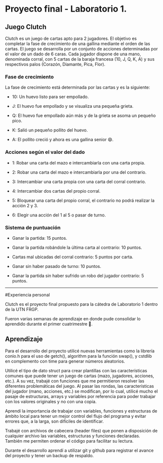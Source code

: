 #  Proyecto final - Laboratorio 1.

## Juego Clutch

Clutch es un juego de cartas apto para 2 jugadores. El objetivo es completar la fase de crecimiento de una gallina mediante el orden de las cartas. El juego se desarrolla por un conjunto de acciones determinadas por el valor de un dado de 6 caras. Cada jugador dispone de una mano, denominada corral, con 5 cartas de la baraja francesa (10, J, Q, K, A) y sus respectivos palos (Corazón, Diamante, Pica, Flor).

### Fase de crecimiento

La fase de crecimiento está determinada por las cartas y es la siguiente:

- 10: Un huevo listo para ser empollado.

- J: El huevo fue empollado y se visualiza una pequeña grieta.

- Q: El huevo fue empollado aún más y de la grieta se asoma un pequeño pico.

- K: Salió un pequeño pollito del huevo.

- A: El pollito creció y ahora es una gallina senior 😄.

### Acciones según el valor del dado

- 1: Robar una carta del mazo e intercambiarla con una carta propia.

- 2: Robar una carta del mazo e intercambiarla por una del contrario.

- 3: Intercambiar una carta propia con una carta del corral contrario.

- 4: Intercambiar dos cartas del propio corral.

- 5: Bloquear una carta del propio corral, el contrario no podrá realizar la acción 2 y 3.

- 6: Elegir una acción del 1 al 5 o pasar de turno.

### Sistema de puntuación

- Ganar la partida: 15 puntos.

- Ganar la partida robándole la última carta al contrario: 10 puntos.

- Cartas mal ubicadas del corral contrario: 5 puntos por carta.

- Ganar sin haber pasado de turno: 10 puntos.

- Ganar la partida sin haber sufrido un robo del jugador contrario: 5 puntos.

---

#Experiencia personal

Clutch es el proyecto final propuesto para la cátedra de Laboratorio 1 dentro de la UTN FRGP.

Fueron varias semanas de aprendizaje en donde pude consolidar lo aprendido durante el primer cuatrimestre 💪.

## Aprendizaje

Para el desarrollo del proyecto utilicé nuevas herramientas como la librería conio.h para el uso de getch(), algorithm para la función swap(), y cstdlib en complemento con time para generar números aleatorios.

Utilicé el tipo de dato struct para crear plantillas con las características comunes que puede tener un juego de cartas (mazo, jugadores, acciones, etc.). A su vez, trabajé con funciones que me permitieron resolver las diferentes problemáticas del juego. Al pasar las rondas, las características del jugador (mano, acciones, etc.) se modifican, por lo cual, utilicé mucho el pasaje de estructuras, arrays y variables por referencia para poder trabajar con los valores originales y no con una copia.

Aprendí la importancia de trabajar con variables, funciones y estructuras de ámbito local para tener un mejor control del flujo del programa y evitar errores que, a la larga, son difíciles de identificar.

Trabajé con archivos de cabecera (header files) que ponen a disposición de cualquier archivo las variables, estructuras y funciones declaradas. También me permiten ordenar el código para facilitar su lectura.

Durante el desarrollo aprendí a utilizar git y github para registrar el avance del proyecto y tener un backup de respaldo.
